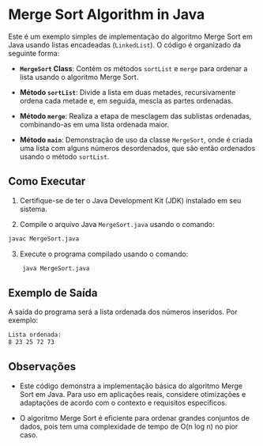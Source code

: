# Merge Sort Algorithm in Java

Este é um exemplo simples de implementação do algoritmo Merge Sort em Java usando listas encadeadas (`LinkedList`). O código é organizado da seguinte forma:

- **`MergeSort` Class**: Contém os métodos `sortList` e `merge` para ordenar a lista usando o algoritmo Merge Sort.

- **Método `sortList`**: Divide a lista em duas metades, recursivamente ordena cada metade e, em seguida, mescla as partes ordenadas.

- **Método `merge`**: Realiza a etapa de mesclagem das sublistas ordenadas, combinando-as em uma lista ordenada maior.

- **Método `main`**: Demonstração de uso da classe `MergeSort`, onde é criada uma lista com alguns números desordenados, que são então ordenados usando o método `sortList`.

## Como Executar

1. Certifique-se de ter o Java Development Kit (JDK) instalado em seu sistema.

2. Compile o arquivo Java `MergeSort.java` usando o comando:

```bash
javac MergeSort.java
```
3. Execute o programa compilado usando o comando:

```bash
    java MergeSort.java
```

## Exemplo de Saída

A saída do programa será a lista ordenada dos números inseridos. Por exemplo:
 
 ```bash
 Lista ordenada:
8 23 25 72 73
```


## Observações

- Este código demonstra a implementação básica do algoritmo Merge Sort em Java. Para uso em aplicações reais, considere otimizações e adaptações de acordo com o contexto e requisitos específicos.

- O algoritmo Merge Sort é eficiente para ordenar grandes conjuntos de dados, pois tem uma complexidade de tempo de O(n log n) no pior caso.
